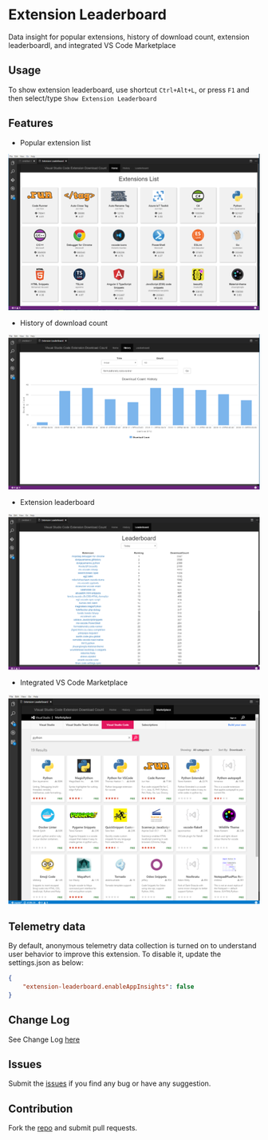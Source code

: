 # Extension Leaderboard

Data insight for popular extensions, history of download count, extension leaderboardI, and integrated VS Code Marketplace

## Usage

To show extension leaderboard, use shortcut `Ctrl+Alt+L`, or press `F1` and then select/type `Show Extension Leaderboard`

## Features

* Popular extension list

![extension](images/extension.png)

* History of download count

![history](images/history.png)

* Extension leaderboard

![leaderboard](images/leaderboard.png)

* Integrated VS Code Marketplace

![marketplace](images/marketplace.png)

## Telemetry data
By default, anonymous telemetry data collection is turned on to understand user behavior to improve this extension. To disable it, update the settings.json as below:
```json
{
    "extension-leaderboard.enableAppInsights": false
}
```

## Change Log
See Change Log [here](CHANGELOG.md)

## Issues
Submit the [issues](https://github.com/formulahendry/vscode-extension-leaderboard/issues) if you find any bug or have any suggestion.

## Contribution
Fork the [repo](https://github.com/formulahendry/vscode-extension-leaderboard) and submit pull requests.